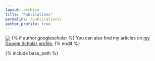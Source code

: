 ```yaml
---
layout: archive
title: "Publications"
permalink: /publications/
author_profile: true
---
```

<img align="center" src="http://www.lagarcia.us/images/research-overview-pubs.PNG">
{% if author.googlescholar %}
  You can also find my articles on <u><a href="{{author.googlescholar}}">my Google Scholar profile</a>.</u>
{% endif %}

{% include base_path %}

